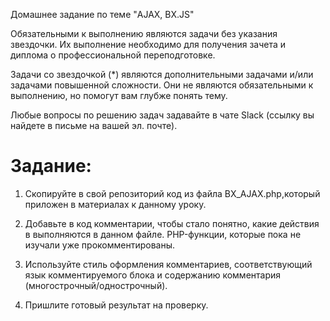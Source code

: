 Домашнее задание по теме "AJAX, BX.JS"

Обязательными к выполнению являются задачи без указания звездочки. Их выполнение необходимо для получения зачета и диплома о профессиональной переподготовке.

Задачи со звездочкой (*) являются дополнительными задачами и/или задачами повышенной сложности. Они не являются обязательными к выполнению, но помогут вам глубже понять тему.

Любые вопросы по решению задач задавайте в чате Slack (ссылку вы найдете в письме на вашей эл. почте).

# Задание:
1. Скопируйте в свой репозиторий код из файла BX_AJAX.php,который приложен в материалах к данному уроку.

2. Добавьте в код комментарии, чтобы стало понятно, какие действия в выполняются в данном файле.
PHP-функции, которые пока не изучали уже прокомментированы.

3. Используйте стиль оформления комментариев, соответствующий язык комментируемого блока и содержанию комментария (многострочный/однострочный).

4. Пришлите готовый результат на проверку.
